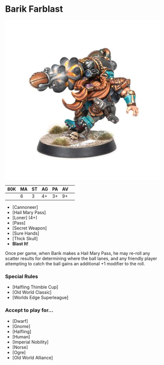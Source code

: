 # Barik Farblast

![](../media/starplayers/BBBarikFarblastLead.jpg)

| 80K | MA | ST | AG | PA | AV |    |
| ---- | -- | - | -- | -- | -- | -- |
|    | 6 | 3  | 4+ | 3+ | 9+ |

* [Cannoneer]
* [Hail Mary Pass]
* [Loner] (4+)
* [Pass]
* [Secret Weapon]
* [Sure Hands]
* [Thick Skull]
* **Blast It!**

Once per game, when Barik makes a Hail Mary Pass, he may re-roll any scatter results for determining where the ball lanes, and any friendly player attempting to catch the ball gains an additional +1 modifier to the roll.

### Special Rules

* [Halfling Thimble Cup]
* [Old World Classic]
* [Worlds Edge Superleague]

### Accept to play for...

* [Dwarf]
* [Gnome]
* [Halfling]
* [Human]
* [Imperial Nobility]
* [Norse]
* [Ogre]
* [Old World Alliance]
